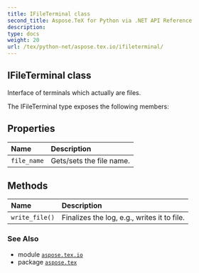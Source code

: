 ```yaml
---
title: IFileTerminal class
second_title: Aspose.TeX for Python via .NET API Reference
description: 
type: docs
weight: 20
url: /tex/python-net/aspose.tex.io/ifileterminal/
---
```


## IFileTerminal class

Interface of terminals which actually are files.



The IFileTerminal type exposes the following members:
## Properties
| Name | Description |
| :- | :- |
| `file_name` | Gets/sets the file name. |
## Methods
| Name | Description |
| :- | :- |
| `write_file()` | Finalizes the log, e.g., writes it to file. |

### See Also

* module [`aspose.tex.io`](/tex/python-net/aspose.tex.io/)
* package [`aspose.tex`](/tex/python-net/)

